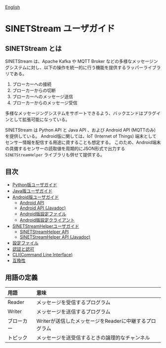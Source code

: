 <!--
Copyright (C) 2019 National Institute of Informatics

Licensed to the Apache Software Foundation (ASF) under one
or more contributor license agreements.  See the NOTICE file
distributed with this work for additional information
regarding copyright ownership.  The ASF licenses this file
to you under the Apache License, Version 2.0 (the
"License"); you may not use this file except in compliance
with the License.  You may obtain a copy of the License at

  http://www.apache.org/licenses/LICENSE-2.0

Unless required by applicable law or agreed to in writing,
software distributed under the License is distributed on an
"AS IS" BASIS, WITHOUT WARRANTIES OR CONDITIONS OF ANY
KIND, either express or implied.  See the License for the
specific language governing permissions and limitations
under the License.
-->

[English](index.en.md)

# SINETStream ユーザガイド

## SINETStream とは

SINETStream は、Apache Kafka や MQTT Broker などの多様なメッセージングシステムに対し、以下の操作を統一的に行う機能を提供するラッパーライブラリである。

1. ブローカーへの接続
1. ブローカーからの切断
1. ブローカーへのメッセージ送信
1. ブローカーからのメッセージ受信

<!---
SINETStream は現在、バックエンドのメッセージングシステムとして Apache Kafka と MQTT Broker などをサポートしている。
--->
多様なメッセージングシステムをサポートできるよう、バックエンドはプラグインとして拡張可能になっている。

SINETStream は Python API と Java API 、および Android API (MQTTのみ) を提供している。
Android版に関しては、IoT (Internet of Things) 端末としてセンサー情報を配信する用途に資することも想定する。
このため、Android端末の具備するセンサーの読取値を周期的にJSON形式で出力する `SINETStreamHelper` ライブラリも併せて提供する。

## 目次

* [Python版ユーザガイド](api-python.md)
* [Java版ユーザガイド](api-java.md)
* [Android版ユーザガイド](android.md)
    * [Android API](api-android.md)
    * [Android API (Javadoc)](http://javadoc.android.sinetstream.net/sinetstream-android/)
    * [Android版設定ファイル](config-android.md)
    * [Android版設定クライアント](config-client-android.md)
* [SINETStreamHelperユーザガイド](libhelper.md)
    * [SINETStreamHelper API](api-libhelper.md)
    * [SINETStreamHelper API (Javadoc)](http://javadoc.android.sinetstream.net/sinetstream-android-helper/)
* [設定ファイル](config.md)
* [認証と認可](auth.md)
* [CLI(Command Line Interface)](https://github.com/nii-gakunin-cloud/sinetstream/blob/main/java/sample/cli/README.md)
* [互換性](compat.md)

## 用語の定義

| 用語 | 意味 |
| :--- | :--- |
| Reader | メッセージを受信するプログラム |
| Writer | メッセージを送信するプログラム |
| ブローカー | Writerが送信したメッセージをReaderに中継するプログラム |
| トピック | メッセージを送受信するときの論理的なチャンネル |

